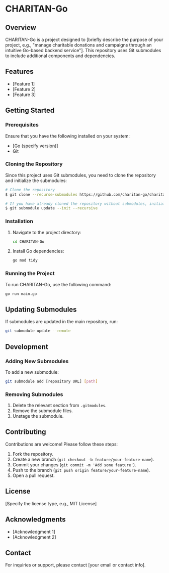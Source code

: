 # CHARITAN-Go

## Overview
CHARITAN-Go is a project designed to [briefly describe the purpose of your project, e.g., "manage charitable donations and campaigns through an intuitive Go-based backend service"]. This repository uses Git submodules to include additional components and dependencies.

## Features
- [Feature 1]
- [Feature 2]
- [Feature 3]

## Getting Started

### Prerequisites
Ensure that you have the following installed on your system:
- [Go (specify version)]
- Git

### Cloning the Repository
Since this project uses Git submodules, you need to clone the repository and initialize the submodules:

```bash
# Clone the repository
$ git clone --recurse-submodules https://github.com/charitan-go/charitan-go

# If you have already cloned the repository without submodules, initialize them manually:
$ git submodule update --init --recursive
```

### Installation
1. Navigate to the project directory:
   ```bash
   cd CHARITAN-Go
   ```
2. Install Go dependencies:
   ```bash
   go mod tidy
   ```

### Running the Project
To run CHARITAN-Go, use the following command:

```bash
go run main.go
```

## Updating Submodules
If submodules are updated in the main repository, run:

```bash
git submodule update --remote
```

## Development
### Adding New Submodules
To add a new submodule:
```bash
git submodule add [repository URL] [path]
```
### Removing Submodules
1. Delete the relevant section from `.gitmodules`.
2. Remove the submodule files.
3. Unstage the submodule.

## Contributing
Contributions are welcome! Please follow these steps:
1. Fork the repository.
2. Create a new branch (`git checkout -b feature/your-feature-name`).
3. Commit your changes (`git commit -m 'Add some feature'`).
4. Push to the branch (`git push origin feature/your-feature-name`).
5. Open a pull request.

## License
[Specify the license type, e.g., MIT License]

## Acknowledgments
- [Acknowledgment 1]
- [Acknowledgment 2]

## Contact
For inquiries or support, please contact [your email or contact info].
